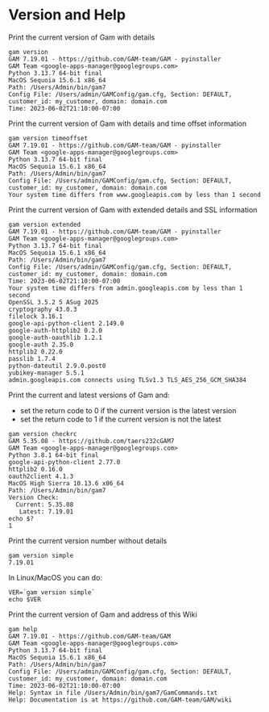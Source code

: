 # Version and Help

Print the current version of Gam with details
```
gam version
GAM 7.19.01 - https://github.com/GAM-team/GAM - pyinstaller
GAM Team <google-apps-manager@googlegroups.com>
Python 3.13.7 64-bit final
MacOS Sequoia 15.6.1 x86_64
Path: /Users/Admin/bin/gam7
Config File: /Users/admin/GAMConfig/gam.cfg, Section: DEFAULT, customer_id: my_customer, domain: domain.com
Time: 2023-06-02T21:10:00-07:00
```

Print the current version of Gam with details and time offset information
```
gam version timeoffset
GAM 7.19.01 - https://github.com/GAM-team/GAM - pyinstaller
GAM Team <google-apps-manager@googlegroups.com>
Python 3.13.7 64-bit final
MacOS Sequoia 15.6.1 x86_64
Path: /Users/Admin/bin/gam7
Config File: /Users/admin/GAMConfig/gam.cfg, Section: DEFAULT, customer_id: my_customer, domain: domain.com
Your system time differs from www.googleapis.com by less than 1 second
```

Print the current version of Gam with extended details and SSL information
```
gam version extended
GAM 7.19.01 - https://github.com/GAM-team/GAM - pyinstaller
GAM Team <google-apps-manager@googlegroups.com>
Python 3.13.7 64-bit final
MacOS Sequoia 15.6.1 x86_64
Path: /Users/Admin/bin/gam7
Config File: /Users/admin/GAMConfig/gam.cfg, Section: DEFAULT, customer_id: my_customer, domain: domain.com
Time: 2023-06-02T21:10:00-07:00
Your system time differs from admin.googleapis.com by less than 1 second
OpenSSL 3.5.2 5 ASug 2025
cryptography 43.0.3
filelock 3.16.1
google-api-python-client 2.149.0
google-auth-httplib2 0.2.0
google-auth-oauthlib 1.2.1
google-auth 2.35.0
httplib2 0.22.0
passlib 1.7.4
python-dateutil 2.9.0.post0
yubikey-manager 5.5.1
admin.googleapis.com connects using TLSv1.3 TLS_AES_256_GCM_SHA384
```

Print the current and latest versions of Gam and:
* set the return code to 0 if the current version is the latest version
* set the return code to 1 if the current version is not the latest
```
gam version checkrc
GAM 5.35.08 - https://github.com/taers232cGAM7
GAM Team <google-apps-manager@googlegroups.com>
Python 3.8.1 64-bit final
google-api-python-client 2.77.0
httplib2 0.16.0
oauth2client 4.1.3
MacOS High Sierra 10.13.6 x86_64
Path: /Users/Admin/bin/gam7
Version Check:
  Current: 5.35.08
   Latest: 7.19.01
echo $?
1
```

Print the current version number without details
```
gam version simple
7.19.01
```
In Linux/MacOS you can do:
```
VER=`gam version simple`
echo $VER
```
Print the current version of Gam and address of this Wiki
```
gam help
GAM 7.19.01 - https://github.com/GAM-team/GAM
GAM Team <google-apps-manager@googlegroups.com>
Python 3.13.7 64-bit final
MacOS Sequoia 15.6.1 x86_64
Path: /Users/Admin/bin/gam7
Config File: /Users/admin/GAMConfig/gam.cfg, Section: DEFAULT, customer_id: my_customer, domain: domain.com
Time: 2023-06-02T21:10:00-07:00
Help: Syntax in file /Users/Admin/bin/gam7/GamCommands.txt
Help: Documentation is at https://github.com/GAM-team/GAM/wiki
```
